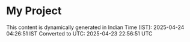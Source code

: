 # My Project

This content is dynamically generated in Indian Time (IST): 2025-04-24 04:26:51 IST
Converted to UTC: 2025-04-23 22:56:51 UTC
